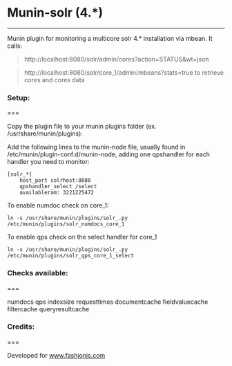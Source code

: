 # Munin-solr (4.*)
-------------

Munin plugin for monitoring a multicore solr 4.* installation via mbean.
It calls:
> http://localhost:8080/solr/admin/cores?action=STATUS&wt=json

> http://localhost:8080/solr/core_1/admin/mbeans?stats=true
to retrieve cores and cores data

### Setup:
===

Copy the plugin file to your munin plugins folder (ex. /usr/share/munin/plugins):

Add the following lines to the munin-node file, usually found in /etc/munin/plugin-conf.d/munin-node, adding one qpshandler for each handler you need to monitor:

    [solr_*]
        host_port solrhost:8080 
        qpshandler_select /select
        availableram: 3221225472


To enable numdoc check on core_1:

    ln -s /usr/share/munin/plugins/solr_.py /etc/munin/plugins/solr_numdocs_core_1


To enable qps check on the select handler for core_1

    ln -s /usr/share/munin/plugins/solr_.py /etc/munin/plugins/solr_qps_core_1_select


### Checks available:
===

numdocs
qps
indexsize
requesttimes
documentcache
fieldvaluecache
filtercache
queryresultcache


### Credits:
===

Developed for www.fashionis.com
